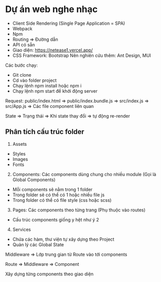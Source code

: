 # Dự án web nghe nhạc

- Client Side Rendering (Single Page Application = SPA)
- Webpack
- Npm
- Routing => Đường dẫn
- API có sẵn
- Giao diện: https://netease1.vercel.app/
- CSS Framework: Bootstrap
  Nên nghiên cứu thêm: Ant Design, MUI

Các bước chạy:

- Git clone
- Cd vào folder project
- Chạy lệnh npm install hoặc npm i
- Chạy lệnh npm start để khởi động server

Request: public/index.html => public/index.bundle.js => src/index.js => src/App.js => Các file component liên quan

State => Trạng thái => Khi state thay đổi => tự động re-render

## Phân tích cấu trúc folder

1. Assets

- Styles
- Images
- Fonts

2. Components: Các components dùng chung cho nhiều module (Gọi là Global Components)

- Mỗi components sẽ nằm trong 1 folder
- Trong folder sẽ có thể có 1 hoặc nhiều file js
- Trong folder có thể có file style (css hoặc scss)

3. Pages: Các components theo từng trang (Phụ thuộc vào routes)

- Cấu trúc components giống y hệt như ý 2

4. Services

- Chứa các hàm, thư viện tự xây dựng theo Project
- Quản lý các Global State

Middleware => Lớp trung gian từ Route vào tới components

Route => Middleware => Component

Xây dựng từng components theo giao diện
